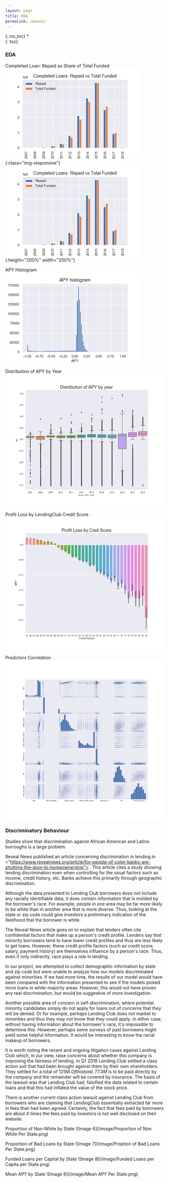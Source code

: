 ```yaml
---
layout: page
title: EDA
permalink: /menu2/
---
```

{:.no_toc}
*  
{: toc}

### EDA
Completed Loan: Repaid as Share of Total Funded
![Image 1](/image/Net_CashFlow_By_Year.png){:class="img-responsive"}
![Image 1](/image/Net_CashFlow_By_Year.png){:height="200%" width="200%"}

APY Histogram
![Image 2](/image/APY_histogram.png)

Distribution of APY by Year
![Image 3](/image/Distribution_of_APY_by_year.png)

Profit Loss by LendingClub Credit Score
![Image 4](/image/Profit_loss_by_creditscore.png)

Predictors Correlation
![Image 5](/image/Predictors_Correlations.png)

### Discriminatory Behaviour

Studies show that discrimination against African American and Latino burroughs is a large problem.

Reveal News published an article concerning discrimination in lending in <"https://www.revealnews.org/article/for-people-of-color-banks-are-shutting-the-door-to-homeownership"> . This article cites a study showing lending discrimination even when controlling for the usual factors such as income, credit history, etc. Banks achieve this primarily through geographic discrimination.

Although the data presented to Lending Club borrowers does not include any racially identifiable data, it does contain information that is molded by the borrower&#39;s race. For example, people in one area may be far more likely to be white than in another area that is more diverse. Thus, looking at the state or zip code could give investors a preliminary indication of the likelihood that the borrower is white.

The Reveal News article goes on to explain that lenders often cite confidential factors that make up a person&#39;s credit profile. Lenders say that minority borrowers tend to have lower credit profiles and thus are less likely to get loans.  However, these credit profile factors (such as credit score, salary, payment history) are themselves influence by a person&#39;s race. Thus, even if only indirectly, race plays a role in lending.

In our project, we attempted to collect demographic information by state and zip code but were unable to analyze how our models discriminated against minorities. If we had more time, the results of our model would have been compared with the information presented to see if the models picked more loans in white-majority areas. However, this would not have proven any real discrimination, but would be suggestive of more investigation.

Another possible area of concern is self-discrimination, where potential minority candidates simply do not apply for loans out of concerns that they will be denied. Or for example, perhaps Lending Club does not market to minorities and thus they may not know that they could apply. In either case, without having information about the borrower&#39;s race, it&#39;s impossible to determine this. However, perhaps some surveys of past borrowers might yield some helpful information. It would be interesting to know the racial makeup of borrowers.

It is worth noting the recent and ongoing litigation cases against Lending Club which, in our view, raise concerns about whether this company is improving the fairness of lending.  In Q1 2018 Lending Club settled a class action suit that had been brought against them by their own shareholders.  They settled for a total of 125M$.  Of this total, 77.3M$ is to be paid directly by the company and the remainder will be covered by insurance. The basis of the lawsuit was that Lending Club had, falsified the data related to certain loans and that this had inflated the value of the stock price.

There is another current class action lawsuit against Lending Club from borrowers who are claiming that LendingClub essentially extracted far more in fees than had been agreed.  Certainly, the fact that fees paid by borrowers are about 4 times the fees paid by investors is not well disclosed on their website.

Proportion of Non-White by State
![Image 6](/image/Proportion of Non White Per State.png)

Proportion of Bad Loans by State
![Image 7](/image/Proption of Bad Loans Per State.png)

Funded Loans per Capital by State
![Image 8](/image/Funded Loans per Capita per State.png)

Mean APY by State
![Image 9](/image/Mean APY Per State.png)
